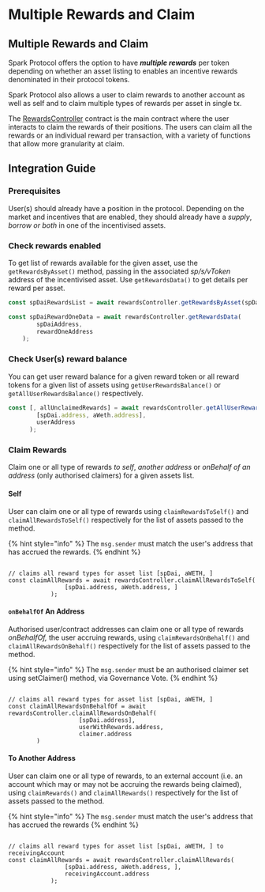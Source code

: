 # Multiple Rewards and Claim

## Multiple Rewards and Claim

Spark Protocol offers the option to have _**multiple rewards**_ per token depending on whether an asset listing to enables an incentive rewards denominated in their protocol tokens.

Spark Protocol also allows a user to claim rewards to another account as well as self and to claim multiple types of rewards per asset in single tx.

The [RewardsController](../contracts/periphery-contracts/rewardscontroller.md) contract is the main contract where the user interacts to claim the rewards of their positions. The users can claim all the rewards or an individual reward per transaction, with a variety of functions that allow more granularity at claim.

## Integration Guide

### Prerequisites

User(s) should already have a position in the protocol. Depending on the market and incentives that are enabled, they should already have a _supply_, _borrow or both_ in one of the incentivised assets.

### Check rewards enabled

To get list of rewards available for the given asset, use the `getRewardsByAsset()` method, passing in the associated _sp/s/vToken_ address of the incentivised asset. Use `getRewardsData()` to get details per reward per asset.

```typescript
const spDaiRewardsList = await rewardsController.getRewardsByAsset(spDaiAddress);

const spDaiRewardOneData = await rewardsController.getRewardsData(
        spDaiAddress,
        rewardOneAddress
    );
```

### Check User(s) reward balance

You can get user reward balance for a given reward token or all reward tokens for a given list of assets using `getUserRewardsBalance()` or `getAllUserRewardsBalance()` respectively.

```typescript
const [, allUnclaimedRewards] = await rewardsController.getAllUserRewardsBalance(
        [spDai.address, aWeth.address],
        userAddress
      );
```

### Claim Rewards

Claim one or all type of rewards _to self_, _another address_ or _onBehalf of an address_ (only authorised claimers) for a given assets list.

#### Self

User can claim one or all type of rewards using `claimRewardsToSelf()` and `claimAllRewardsToSelf()` respectively for the list of assets passed to the method.

{% hint style="info" %}
The `msg.sender` must match the user's address that has accrued the rewards.
{% endhint %}

```tsx

// claims all reward types for asset list [spDai, aWETH, ]
const claimAllRewards = await rewardsController.claimAllRewardsToSelf(
				[spDai.address, aWeth.address, ]
			);
```

#### `onBehalfOf` An Address

Authorised user/contract addresses can claim one or all type of rewards _onBehalfOf,_ the user accruing rewards, using `claimRewardsOnBehalf()` and `claimAllRewardsOnBehalf()` respectively for the list of assets passed to the method.

{% hint style="info" %}
The `msg.sender` must be an authorised claimer set using setClaimer() method, via Governance Vote.
{% endhint %}

```tsx

// claims all reward types for asset list [spDai, aWETH, ]
const claimAllRewardsOnBehalfOf = await rewardsController.claimAllRewardsOnBehalf(
                    [spDai.address],
                    userWithRewards.address,
                    claimer.address
		)
```

#### To Another Address

User can claim one or all type of rewards, to an external account (i.e. an account which may or may not be accruing the rewards being claimed), using `claimRewards()` and `claimAllRewards()` respectively for the list of assets passed to the method.

{% hint style="info" %}
The `msg.sender` must match the user's address that has accrued the rewards
{% endhint %}

```tsx

// claims all reward types for asset list [spDai, aWETH, ] to receivingAccount
const claimAllRewards = await rewardsController.claimAllRewards(
				[spDai.address, aWeth.address, ],
				receivingAccount.address
			);
```
